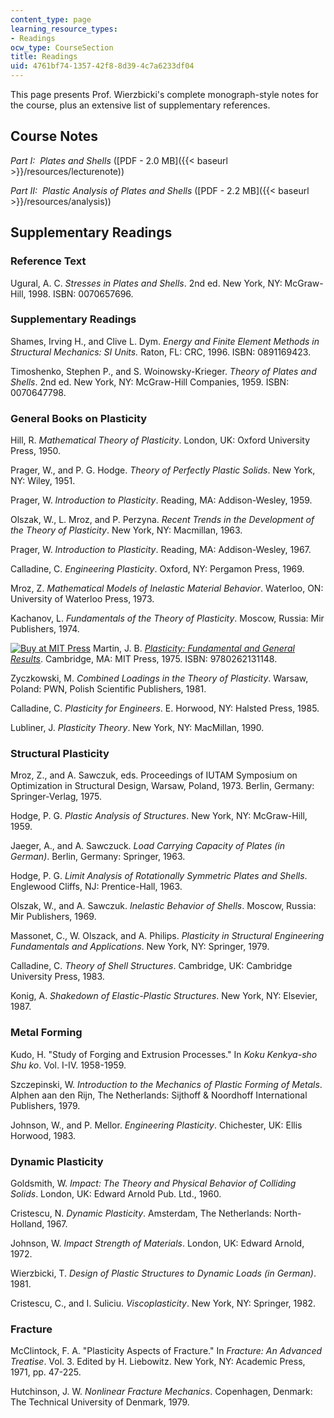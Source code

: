 ```yaml
---
content_type: page
learning_resource_types:
- Readings
ocw_type: CourseSection
title: Readings
uid: 4761bf74-1357-42f8-8d39-4c7a6233df04
---
```


This page presents Prof. Wierzbicki's complete monograph-style notes for the course, plus an extensive list of supplementary references.

Course Notes
------------

_Part I:  Plates and Shells_ ([PDF - 2.0 MB]({{< baseurl >}}/resources/lecturenote))

_Part II:  Plastic Analysis of Plates and Shells_ ([PDF - 2.2 MB]({{< baseurl >}}/resources/analysis))

Supplementary Readings
----------------------

### Reference Text

Ugural, A. C. _Stresses in Plates and Shells_. 2nd ed. New York, NY: McGraw-Hill, 1998. ISBN: 0070657696.

### Supplementary Readings

Shames, Irving H., and Clive L. Dym. _Energy and Finite Element Methods in Structural Mechanics: SI Units._ Raton, FL: CRC, 1996. ISBN: 0891169423.

Timoshenko, Stephen P., and S. Woinowsky-Krieger. _Theory of Plates and Shells_. 2nd ed. New York, NY: McGraw-Hill Companies, 1959. ISBN: 0070647798.

### General Books on Plasticity

Hill, R. _Mathematical Theory of Plasticity_. London, UK: Oxford University Press, 1950.

Prager, W., and P. G. Hodge. _Theory of Perfectly Plastic Solids_. New York, NY: Wiley, 1951.

Prager, W. _Introduction to Plasticity_. Reading, MA: Addison-Wesley, 1959.

Olszak, W., L. Mroz, and P. Perzyna. _Recent Trends in the Development of the Theory of Plasticity_. New York, NY: Macmillan, 1963.

Prager, W. _Introduction to Plasticity_. Reading, MA: Addison-Wesley, 1967.

Calladine, C. _Engineering Plasticity_. Oxford, NY: Pergamon Press, 1969.

Mroz, Z. _Mathematical Models of Inelastic Material Behavior_. Waterloo, ON: University of Waterloo Press, 1973.

Kachanov, L. _Fundamentals of the Theory of Plasticity_. Moscow, Russia: Mir Publishers, 1974.

[![Buy at MIT Press](/images/mp_logo.gif)](https://mitpress.mit.edu/9780262131148) Martin, J. B. [_Plasticity: Fundamental and General Results_](https://mitpress.mit.edu/9780262131148). Cambridge, MA: MIT Press, 1975. ISBN: 9780262131148.

Zyczkowski, M. _Combined Loadings in the Theory of Plasticity_. Warsaw, Poland: PWN, Polish Scientific Publishers, 1981.

Calladine, C. _Plasticity for Engineers_. E. Horwood, NY: Halsted Press, 1985.

Lubliner, J. _Plasticity Theory_. New York, NY: MacMillan, 1990.

### Structural Plasticity

Mroz, Z., and A. Sawczuk, eds. Proceedings of IUTAM Symposium on Optimization in Structural Design, Warsaw, Poland, 1973. Berlin, Germany: Springer-Verlag, 1975.

Hodge, P. G. _Plastic Analysis of Structures_. New York, NY: McGraw-Hill, 1959.

Jaeger, A., and A. Sawczuck. _Load Carrying Capacity of Plates (in German)_. Berlin, Germany: Springer, 1963.

Hodge, P. G. _Limit Analysis of Rotationally Symmetric Plates and Shells_. Englewood Cliffs, NJ: Prentice-Hall, 1963.

Olszak, W., and A. Sawczuk. _Inelastic Behavior of Shells_. Moscow, Russia: Mir Publishers, 1969.

Massonet, C., W. Olszack, and A. Philips. _Plasticity in Structural Engineering Fundamentals and Applications_. New York, NY: Springer, 1979.

Calladine, C. _Theory of Shell Structures_. Cambridge, UK: Cambridge University Press, 1983.

Konig, A. _Shakedown of Elastic-Plastic Structures_. New York, NY: Elsevier, 1987.

### Metal Forming

Kudo, H. "Study of Forging and Extrusion Processes." In _Koku Kenkya-sho Shu ko_. Vol. I-IV. 1958-1959.

Szczepinski, W. _Introduction to the Mechanics of Plastic Forming of Metals_. Alphen aan den Rijn, The Netherlands: Sijthoff & Noordhoff International Publishers, 1979.

Johnson, W., and P. Mellor. _Engineering Plasticity_. Chichester, UK: Ellis Horwood, 1983.

### Dynamic Plasticity

Goldsmith, W. _Impact: The Theory and Physical Behavior of Colliding Solids_. London, UK: Edward Arnold Pub. Ltd., 1960.

Cristescu, N. _Dynamic Plasticity_. Amsterdam, The Netherlands: North-Holland, 1967.

Johnson, W. _Impact Strength of Materials_. London, UK: Edward Arnold, 1972.

Wierzbicki, T. _Design of Plastic Structures to Dynamic Loads (in German)_. 1981.

Cristescu, C., and I. Suliciu. _Viscoplasticity_. New York, NY: Springer, 1982.

### Fracture

McClintock, F. A. "Plasticity Aspects of Fracture." In _Fracture: An Advanced Treatise_. Vol. 3. Edited by H. Liebowitz. New York, NY: Academic Press, 1971, pp. 47-225.

Hutchinson, J. W. _Nonlinear Fracture Mechanics_. Copenhagen, Denmark: The Technical University of Denmark, 1979.